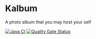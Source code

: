 # Kalbum

A photo album that you may host your self

[![Java CI](https://github.com/Kecon/Kalbum/actions/workflows/build.yaml/badge.svg?branch=main)](https://github.com/Kecon/Kalbum/actions/workflows/build.yaml)
[![Quality Gate Status](https://sonarcloud.io/api/project_badges/measure?project=Kecon_Kalbum&metric=alert_status)](https://sonarcloud.io/summary/new_code?id=Kecon_Kalbum)
